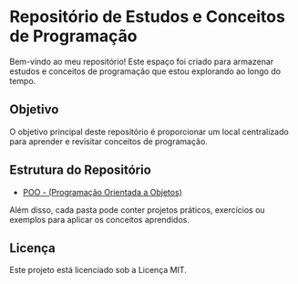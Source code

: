 # Repositório de Estudos e Conceitos de Programação

Bem-vindo ao meu repositório! Este espaço foi criado para armazenar estudos e conceitos de programação que estou explorando ao longo do tempo.

## Objetivo

O objetivo principal deste repositório é proporcionar um local centralizado para aprender e revisitar conceitos de programação.

## Estrutura do Repositório

- [POO - (Programação Orientada a Objetos)](./POO/java.md)

Além disso, cada pasta pode conter projetos práticos, exercícios ou exemplos para aplicar os conceitos aprendidos.

## Licença

Este projeto está licenciado sob a Licença MIT.